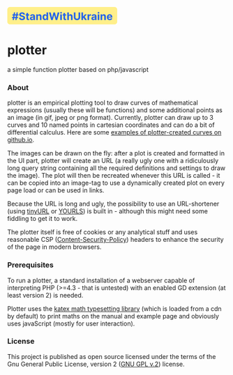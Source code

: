 [![Stand With Ukraine](https://raw.githubusercontent.com/vshymanskyy/StandWithUkraine/main/badges/StandWithUkraine.svg)](https://stand-with-ukraine.pp.ua)

# plotter
a simple function plotter based on php/javascript

### About
plotter is an empirical plotting tool to draw curves of mathematical expressions (usually these will be functions) and some additional points as an image (in gif, jpeg or png format). Currently, plotter can draw up to 3 curves and 10 named points in cartesian coordinates and can do a bit of differential calculus. Here are some [examples of plotter-created curves on github.io](https://marcusoettinger.github.io/plotter).

The images can be drawn on the fly: after a plot is created and formatted in the UI part, plotter will create an URL (a really ugly one with a ridiculously long query string containing all the required definitions and settings to draw the image). The plot will then be recreated whenever this URL is called - it can be copied into an image-tag to use a dynamically created plot on every page load or can be used in links.

Because the URL is long and ugly, the possibility to use an URL-shortener (using [tinyURL](https://tinyurl.com/) or [YOURLS](https://yourls.org/)) is built in - although this might need some fiddling to get it to work.

The plotter itself is free of cookies or any analytical stuff and uses reasonable CSP ([Content-Security-Policy](https://content-security-policy.com/)) headers to enhance the security of the page in modern browsers.

### Prerequisites
To run a plotter, a standard installation of a webserver capable of interpreting PHP (>=4.3 - that is untested) with an enabled GD extension (at least version 2) is needed.

Plotter uses the [katex math typesetting library](https://katex.org/) (which is loaded from a cdn by default) to print maths on the manual and example page and obviously uses javaScript (mostly for user interaction).

### License
This project is published as open source licensed under the terms of the Gnu General Public License, version 2 ([GNU GPL v.2](https://www.gnu.org/licenses/gpl-2.0.html)) license.
